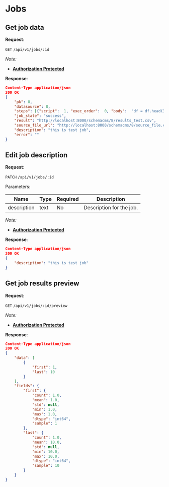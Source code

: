 # Jobs

## Get job data

**Request**:

`GET` `/api/v1/jobs/:id`

*Note:*

- **[Authorization Protected](authentication.md)**

**Response**:

```json
Content-Type application/json
200 OK
{
    "pk": 8,
    "datasource": 8,
    "steps": [{"script":  1, "exec_order":  0, "body":  "df = df.head(3)"}],
    "job_state": "success",
    "result": "http://localhost:8000/schemacms/8/results_test.csv",
    "source_file_url": "http://localhost:8000/schemacms/8/source_file.csv?versionID=1123",
    "description": "this is test job",
    "error": ""
}
```

## Edit job description

**Request**:

`PATCH` `/api/v1/jobs/:id`

Parameters:

Name       | Type   | Required | Description
-----------|--------|----------|------------
description| text   | No       | Description for the job.

*Note:*

- **[Authorization Protected](authentication.md)**

**Response**:

```json
Content-Type application/json
200 OK
{
    "description": "this is test job"
}
```

## Get job results preview

**Request**:

`GET` `/api/v1/jobs/:id/preview`

*Note:*

- **[Authorization Protected](authentication.md)**

**Response**:

```json
Content-Type application/json
200 OK
{
    "data": [
        {
            "first": 1,
            "last": 10
        }
    ],
    "fields": {
        "first": {
            "count": 1.0,
            "mean": 1.0,
            "std": null,
            "min": 1.0,
            "max": 1.0,
            "dtype": "int64",
            "sample": 1
        },
        "last": {
            "count": 1.0,
            "mean": 10.0,
            "std": null,
            "min": 10.0,
            "max": 10.0,
            "dtype": "int64",
            "sample": 10
        }
    }
}
```